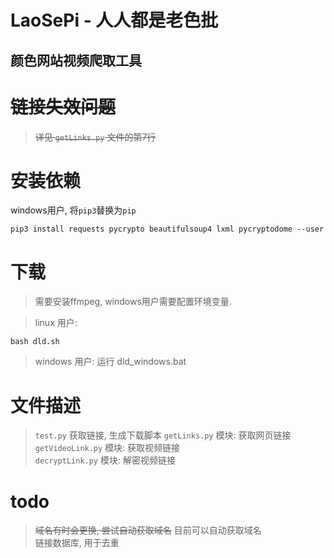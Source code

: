 # LaoSePi - 人人都是老色批
## 颜色网站视频爬取工具

# ~~链接失效问题~~
> ~~详见 `getLinks.py` 文件的第7行~~

# 安装依赖
windows用户, 将`pip3`替换为`pip`
```
pip3 install requests pycrypto beautifulsoup4 lxml pycryptodome --user
```

# 下载
> 需要安装ffmpeg, windows用户需要配置环境变量.

> linux 用户:
```
bash dld.sh
```

> windows 用户:
> 运行 dld_windows.bat

# 文件描述
> `test.py` 获取链接, 生成下载脚本
> `getLinks.py` 模块: 获取网页链接  
> `getVideoLink.py` 模块: 获取视频链接  
> `decryptLink.py` 模块: 解密视频链接  

# todo
> ~~域名有时会更换, 尝试自动获取域名~~ 目前可以自动获取域名    
> 链接数据库, 用于去重    
